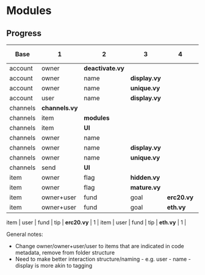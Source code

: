 
# Modules

## Progress

Base     | 1               | 2                 | 3              | 4            | Exists | Description : Notes
---------|-----------------|-------------------|----------------|--------------|--------|---------------------
account  | owner           | **deactivate.vy** |                |              | 1      |
account  | owner           | name              | **display.vy** |              | 1      |
account  | owner           | name              | **unique.vy**  |              | 1      |
account  | user            | name              | **display.vy** |              | 0      |
channels | **channels.vy** |                   |                |              | 1      |
channels | item            | **modules**       |                |              | 1      |
channels | item            | **UI**            |                |              | 1      |
channels | owner           | name              |                |              | 1      |
channels | owner           | name              | **display.vy** |              | 1      |
channels | owner           | name              | **unique.vy**  |              | 1      |
channels | send            | **UI**            |                |              | 1      |
item     | owner           | flag              | **hidden.vy**  |              | 1      |
item     | owner           | flag              | **mature.vy**  |              | 1      |
item     | owner+user      | fund              | goal           | **erc20.vy** | 1      |
item     | owner+user      | fund              | goal           | **eth.vy**   | 1      |

item     | user            | fund              | tip            | **erc20.vy** | 1      |
item     | user            | fund              | tip            | **eth.vy**   | 1      |

General notes:
- Change owner/owner+user/user to items that are indicated in code metadata, remove from folder structure
- Need to make better interaction structure/naming - e.g. user - name - display is more akin to tagging



